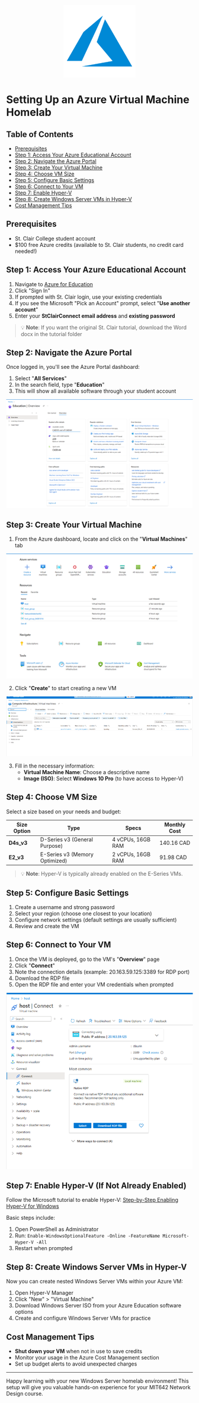 <p align="center">
  <img src="/images/azure-logo.png" width="196" height="196" />
</p>

# Setting Up an Azure Virtual Machine Homelab

## Table of Contents
- [Prerequisites](#prerequisites)
- [Step 1: Access Your Azure Educational Account](#step-1-access-your-azure-educational-account)
- [Step 2: Navigate the Azure Portal](#step-2-navigate-the-azure-portal)
- [Step 3: Create Your Virtual Machine](#step-3-create-your-virtual-machine)
- [Step 4: Choose VM Size](#step-4-choose-vm-size)
- [Step 5: Configure Basic Settings](#step-5-configure-basic-settings)
- [Step 6: Connect to Your VM](#step-6-connect-to-your-vm)
- [Step 7: Enable Hyper-V](#step-7-enable-hyper-v-if-not-already-enabled)
- [Step 8: Create Windows Server VMs in Hyper-V](#step-8-create-windows-server-vms-in-hyper-v)
- [Cost Management Tips](#cost-management-tips)

## Prerequisites

- St. Clair College student account
- $100 free Azure credits (available to St. Clair students, no credit card needed!)

## Step 1: Access Your Azure Educational Account

1. Navigate to [Azure for Education](https://azureforeducation.microsoft.com/devtools)
2. Click "Sign In"
3. If prompted with St. Clair login, use your existing credentials
4. If you see the Microsoft "Pick an Account" prompt, select "**Use another account**"
5. Enter your **StClairConnect email address** and **existing password**

> 💡 **Note**: If you want the original St. Clair tutorial, download the Word docx in the tutorial folder

## Step 2: Navigate the Azure Portal

Once logged in, you'll see the Azure Portal dashboard:

1. Select "**All Services**" 
2. In the search field, type "**Education**"
3. This will show all available software through your student account

<p align="center">
  <img src="/images/education-overview.png" alt="Education-tab-overview" />
</p>

## Step 3: Create Your Virtual Machine

1. From the Azure dashboard, locate and click on the "**Virtual Machines**" tab

<p align="center">
  <img src="/images/all-services.png" alt="All-the-services" />
</p>

2. Click "**Create**" to start creating a new VM

<p align="center">
  <img src="/images/virt-create.png" alt="virtual-machine-dashboard" />
</p>

3. Fill in the necessary information:
   - **Virtual Machine Name**: Choose a descriptive name
   - **Image (ISO)**: Select **Windows 10 Pro** (to have access to Hyper-V)

## Step 4: Choose VM Size

Select a size based on your needs and budget:

| Size Option | Type | Specs | Monthly Cost |
|-------------|------|-------|-------------|
| **D4s_v3** | D-Series v3 (General Purpose) | 4 vCPUs, 16GB RAM | 140.16 CAD |
| **E2_v3** | E-Series v3 (Memory Optimized) | 2 vCPUs, 16GB RAM | 91.98 CAD |

> 💡 **Note**: Hyper-V is typically already enabled on the E-Series VMs.

## Step 5: Configure Basic Settings

1. Create a username and strong password
2. Select your region (choose one closest to your location)
3. Configure network settings (default settings are usually sufficient)
4. Review and create the VM

## Step 6: Connect to Your VM

1. Once the VM is deployed, go to the VM's "**Overview**" page
2. Click "**Connect**"
3. Note the connection details (example: 20.163.59.125:3389 for RDP port)
4. Download the RDP file
5. Open the RDP file and enter your VM credentials when prompted

<p align="center">
  <img src="/images/rdp-tab.png" alt="RDP-overview" />
</p>

## Step 7: Enable Hyper-V (If Not Already Enabled)

Follow the Microsoft tutorial to enable Hyper-V:
[Step-by-Step Enabling Hyper-V for Windows](https://techcommunity.microsoft.com/blog/educatordeveloperblog/step-by-step-enabling-hyper-v-for-use-on-windows-11/3745905)

Basic steps include:
1. Open PowerShell as Administrator
2. Run: `Enable-WindowsOptionalFeature -Online -FeatureName Microsoft-Hyper-V -All`
3. Restart when prompted

## Step 8: Create Windows Server VMs in Hyper-V

Now you can create nested Windows Server VMs within your Azure VM:

1. Open Hyper-V Manager
2. Click "New" > "Virtual Machine"
3. Download Windows Server ISO from your Azure Education software options
4. Create and configure Windows Server VMs for practice

## Cost Management Tips

- **Shut down your VM** when not in use to save credits
- Monitor your usage in the Azure Cost Management section
- Set up budget alerts to avoid unexpected charges

---

Happy learning with your new Windows Server homelab environment! This setup will give you valuable hands-on experience for your MIT642 Network Design course.